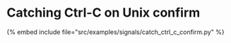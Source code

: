 # Catching Ctrl-C on Unix confirm

{% embed include file="src/examples/signals/catch_ctrl_c_confirm.py" %}



